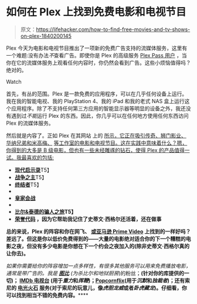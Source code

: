 # 如何在 Plex 上找到免费电影和电视节目

> 原文：<https://lifehacker.com/how-to-find-free-movies-and-tv-shows-on-plex-1840200145>

Plex 今天为电影和电视节目推出了一项新的免费广告支持的流媒体服务，这里有一个难题:没有办法*不*查看广告。即使你是 Plex 的高级服务 [Plex Pass 用户](https://www.plex.tv/plex-pass/) ，当你在它的流媒体服务上观看任何内容时，你仍然会看到广告。这些小烦恼值得吗？绝对的。

Watch

首先，有丛的范围。Plex 是一款免费的应用程序，可以在几乎任何设备上运行。我在我的智能电视、我的 PlayStation 4、我的 iPad 和我的老式 NAS 盒上运行这个应用程序。除了不支持任何第三方应用的智能显示器等明显的设备之外，我还没有遇到过*不能*运行 Plex 的东西。因此，你几乎可以在任何地方使用任何东西访问 Plex 的流媒体服务。

然后就是内容了。正如 Plex 在其网站 上的 [所示，它正在吸引传奇、狮门影业、华纳兄弟和米高梅、](https://www.plex.tv/watch-free/) [等工作室的电影和电视节目。这在实践中意味着什么？嗯，你得到的大多是 B 级电影，但也有一些未经雕琢的钻石，使得 Plex 的产品值得一试。我最喜欢的包括:](https://www.plex.tv/watch-free/)

*   [**现代启示录**](https://app.plex.tv/desktop#!/provider/tv.plex.provider.vod/details?key=%2Flibrary%2Fmetadata%2F5dc9c197046a1d001f8b9724&context=discover%3Ahub.movies.prod_2_plex_picks)T5】
*   [**战争之主**](https://app.plex.tv/desktop#!/provider/tv.plex.provider.vod/details?key=%2Flibrary%2Fmetadata%2F5dcedfeaf4b82c002069d2da&context=discover%3Ahub.movies.prod_2_plex_picks)T5】
*   [**终结者**](https://app.plex.tv/desktop#!/provider/tv.plex.provider.vod/details?key=%2Flibrary%2Fmetadata%2F5dd151ae77120a001e2830f8&context=discover%3Ahub.movies.prod_2_plex_picks)T5】
*   [](https://app.plex.tv/desktop#!/provider/tv.plex.provider.vod/details?key=%2Flibrary%2Fmetadata%2F5dcedfe5b10fe5001f3dbae9&context=discover%3Ahub.movies.prod_3_seen_it)
*   **[**皇家会战**](https://app.plex.tv/desktop#!/provider/tv.plex.provider.vod/details?key=%2Flibrary%2Fmetadata%2F5dc9c1a437beb5001d59f44d&context=discover%3Ahub.movies.prod_3_seen_it)**
*   **[](https://app.plex.tv/desktop#!/provider/tv.plex.provider.vod/details?key=%2Flibrary%2Fmetadata%2F5de50ed405f5bf002019cf36&context=discover%3Ahub.movies.action)**
*   ****[**比尔&泰德的骗人之旅**](https://app.plex.tv/desktop#!/provider/tv.plex.provider.vod/details?key=%2Flibrary%2Fmetadata%2F5ddbde846df2dc001dab48ff&context=discover%3Ahub.movies.prod_cheeze)T5】****
*   ****[**荣誉代码**](https://app.plex.tv/desktop#!/provider/tv.plex.provider.vod/details?key=%2Flibrary%2Fmetadata%2F5dca6a2db4e4f90020233056&context=discover%3Ahub.movies.prod_there_will_be_blood) ，因为它帮助我记住了史蒂文·西格尔还活着，还在做事****

****总的来说，Plex 的阵容和你在网飞、 [或亚马逊 Prime Video](https://lifehacker.com/how-disney-compares-to-netflix-hulu-and-amazon-prime-1837042032) 上找到的一样好吗？差远了。但这是你以低价免费得到的——大量的电影绝对适合你的下一个糟糕的电影之夜，但没有多少电影是你想在下一个约会之夜加入的(除非史蒂文·西格尔真的让你去)。****

****如果你需要给你的阵容增加一点多样性，有很多其他服务可以用来免费播放电影，通常是带广告的。我是 [**图比**](https://tubitv.com/) (为*杀比尔*和*地狱厨房*)的粉丝；[](https://tubitv.com/)**(针对你的库提供的一切)； [IMDb 电视台](https://www.imdb.com/tv/) (用于*重力*和*挥鞭*)；[**Popcornflix**](https://www.popcornflix.com/)(用于*沉默*和*独裁者*)；还有索尼的 [**电光火石**](https://www.sonycrackle.com/) 服务(对于索尼的玩意儿，像*虎胆龙威*或者*卧虎藏龙*)。仔细看，你可以找到相当不错的免费内容。******